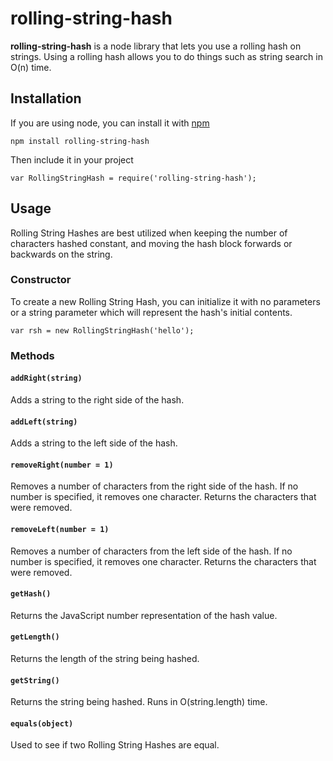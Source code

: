 # rolling-string-hash

**rolling-string-hash** is a node library that lets you use a rolling hash
on strings. Using a rolling hash allows you to do things such as string
search in O(n) time.

## Installation
If you are using node, you can install it with [npm](https://npmjs.org/)

`npm install rolling-string-hash`

Then include it in your project

`var RollingStringHash = require('rolling-string-hash');`

## Usage
Rolling String Hashes are best utilized when keeping the number of characters hashed constant, and moving the hash block forwards or backwards on the string.
### Constructor
To create a new Rolling String Hash, you can initialize it with no parameters or a string parameter which will represent the hash's initial contents.

`var rsh = new RollingStringHash('hello');`
### Methods
#### `addRight(string)`
Adds a string to the right side of the hash.
#### `addLeft(string)`
Adds a string to the left side of the hash.
#### `removeRight(number = 1)`
Removes a number of characters from the right side of the hash. If no number is specified, it removes one character. Returns the characters that were removed.
#### `removeLeft(number = 1)`
Removes a number of characters from the left side of the hash. If no number is specified, it removes one character. Returns the characters that were removed.
#### `getHash()`
Returns the JavaScript number representation of the hash value.
#### `getLength()`
Returns the length of the string being hashed.
#### `getString()`
Returns the string being hashed. Runs in O(string.length) time.
#### `equals(object)`
Used to see if two Rolling String Hashes are equal.
